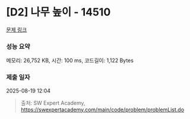 # [D2] 나무 높이 - 14510 

[문제 링크](https://swexpertacademy.com/main/code/problem/problemDetail.do?contestProbId=AYFofW8qpXYDFAR4) 

### 성능 요약

메모리: 26,752 KB, 시간: 100 ms, 코드길이: 1,122 Bytes

### 제출 일자

2025-08-19 12:04



> 출처: SW Expert Academy, https://swexpertacademy.com/main/code/problem/problemList.do